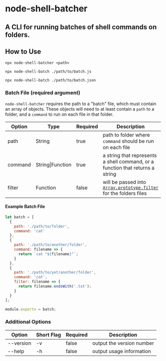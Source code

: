 # node-shell-batcher

## A CLI for running batches of shell commands on folders.

## How to Use

`npx node-shell-batcher <path>`

`npx node-shell-batch ./path/to/batch.js`

`npx node-shell-batch ./path/to/batch.json`

### Batch File (required argument)

`node-shell-batcher` requires the path to a "batch" file, which must contain an array of objects. These objects will need to at least contain a `path` to a folder, and a `command` to run on each file in that folder.

| Option  | Type             | Required | Description                                                                                                                                                         |
| ------- | ---------------- | -------- | ------------------------------------------------------------------------------------------------------------------------------------------------------------------- |
| path    | String           | true     | path to folder where `command` should be run on each file                                                                                                           |
| command | String\|Function | true     | a string that represents a shell command, or a function that returns a string                                                                                       |
| filter  | Function         | false    | will be passed into [`Array.prototype.filter`](https://developer.mozilla.org/en-US/docs/Web/JavaScript/Reference/Global_Objects/Array/filter) for the folders files |

#### Example Batch File

```js
let batch = [
  {
    path: './path/to/folder',
    command: 'cat'
  },
  {
    path: './path/to/another/folder',
    command: filename => {
      return `cat "${filename}"`;
    }
  },
  {
    path: './path/to/yet/another/folder',
    command: 'cat',
    filter: filename => {
      return filename.endsWith('.txt');
    }
  }
];

module.exports = batch;
```

### Additional Options

| Option    | Short Flag | Required | Description               |
| --------- | ---------- | -------- | ------------------------- |
| --version | -v         | false    | output the version number |
| --help    | -h         | false    | output usage information  |
